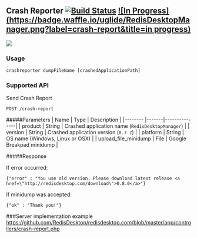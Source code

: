 ## Crash Reporter [![Build Status](https://travis-ci.org/RedisDesktop/CrashReporter.png?branch=master)](https://travis-ci.org/RedisDesktop/CrashReporter) [![In Progress](https://badge.waffle.io/uglide/RedisDesktopManager.png?label=crash-report&title=in progress)](https://waffle.io/redisdesktop/crashreporter)

![](http://glide.name/wp-content/uploads/2014/06/crashReporter.jpg)

### Usage

```
crashreporter dumpFileName [crashedApplicationPath]
```



### Supported API
Send Crash Report
```
POST /crash-report
```

#####Parameters
| Name | Type | Description |
|-------- |-------|---------------|
| product  | String | Crashed application name (`RedisDesktopManager`) |
| version  | String | Crashed application version (`0.7.7`) |
| platform  | String | OS name (Windows, Linux or OSX) |
| upload\_file\_minidump  | File | Google Breakpad minidump |

#####Response

If error occurred:

```
{"error" : "You use old version. Please download latest release <a href=\"http://redisdesktop.com/download\">0.8.0</a>"}
```

If minidump was accepted:

```
{"ok" : "Thank you!"}
```

###Server implementation example
https://github.com/RedisDesktop/redisdesktop.com/blob/master/app/controllers/crash-report.php